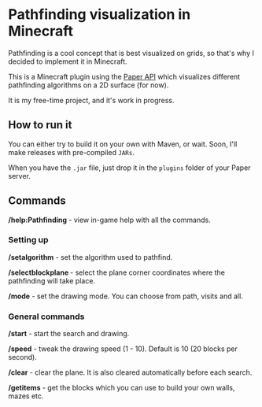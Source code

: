 # Pathfinding visualization in Minecraft
Pathfinding is a cool concept that is best visualized on grids,
so that's why I decided to implement it in Minecraft. 

This is a Minecraft plugin using the [Paper API](https://github.com/PaperMC/Paper "PaperMC") which visualizes
different pathfinding algorithms on a 2D surface (for now).

It is my free-time project, and it's work in progress.

## How to run it
You can either try to build it on your own with Maven, or wait.
Soon, I'll make releases with pre-compiled `JARs`.

When you have the `.jar` file, just drop it in the `plugins` folder
of your Paper server.

## Commands
**/help:Pathfinding** - view in-game help with all the commands.

### Setting up
**/setalgorithm** - set the algorithm used to pathfind.

**/selectblockplane <y-level> <x1> <z1> <x2> <z2>**- select the
plane corner coordinates where the pathfinding will take place.

**/mode** - set the drawing mode. You can choose from path, visits and all.

### General commands
**/start** - start the search and drawing.

**/speed** - tweak the drawing speed (1 - 10). Default is 10 (20 blocks per second).

**/clear** - clear the plane. It is also cleared automatically before each search.

**/getitems** - get the blocks which you can use to build your own walls, mazes etc.